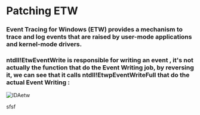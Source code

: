 # Patching ETW 

### Event Tracing for Windows (ETW) provides a mechanism to trace and log events that are raised by user-mode applications and kernel-mode drivers.  
### ntdll!EtwEventWrite is responsible for writing an event , it's not actually the function that do the Event Writing job, by reversing it, we can see that it calls ntdll!EtwpEventWriteFull that do the actual Event Writing :  
  
![IDAetw](https://user-images.githubusercontent.com/110354855/198856050-d5a3d460-0ad7-494b-abb8-018333d2f497.png)  
   
sfsf



